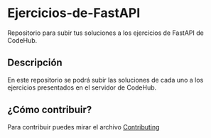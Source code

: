 # Ejercicios-de-FastAPI

Repositorio para subir tus soluciones a los ejercicios de FastAPI de CodeHub.

## Descripción

En este repositorio se podrá subir las soluciones de cada uno a los ejercicios presentados en el servidor de CodeHub.

## ¿Cómo contribuir?

Para contribuir puedes mirar el archivo [Contributing](CONTRIBUTING.md)
